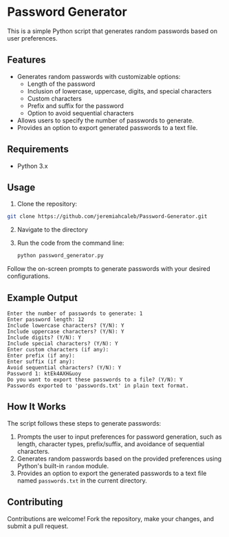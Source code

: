 # Password Generator

This is a simple Python script that generates random passwords based on user preferences.

## Features

- Generates random passwords with customizable options:
  - Length of the password
  - Inclusion of lowercase, uppercase, digits, and special characters
  - Custom characters
  - Prefix and suffix for the password
  - Option to avoid sequential characters
- Allows users to specify the number of passwords to generate.
- Provides an option to export generated passwords to a text file.

## Requirements

- Python 3.x

## Usage

1. Clone the repository:

```bash
git clone https://github.com/jeremiahcaleb/Password-Generator.git
```

2. Navigate to the directory

3. Run the code from the command line:

   ```bash
   python password_generator.py
   ```
   
Follow the on-screen prompts to generate passwords with your desired configurations.

## Example Output

```
Enter the number of passwords to generate: 1
Enter password length: 12
Include lowercase characters? (Y/N): Y
Include uppercase characters? (Y/N): Y
Include digits? (Y/N): Y
Include special characters? (Y/N): Y
Enter custom characters (if any):
Enter prefix (if any):
Enter suffix (if any):
Avoid sequential characters? (Y/N): Y
Password 1: ktEk4AXH&uoy
Do you want to export these passwords to a file? (Y/N): Y
Passwords exported to 'passwords.txt' in plain text format.
```

## How It Works

The script follows these steps to generate passwords:

1. Prompts the user to input preferences for password generation, such as length, character types, prefix/suffix, and avoidance of sequential characters.
2. Generates random passwords based on the provided preferences using Python's built-in `random` module.
3. Provides an option to export the generated passwords to a text file named `passwords.txt` in the current directory.

## Contributing

Contributions are welcome! Fork the repository, make your changes, and submit a pull request.

